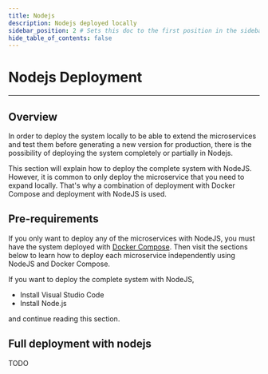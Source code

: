 ```yaml
---
title: Nodejs
description: Nodejs deployed locally
sidebar_position: 2 # Sets this doc to the first position in the sidebar
hide_table_of_contents: false
---
```


# Nodejs Deployment

---

## Overview

In order to deploy the system locally to be able to extend the microservices and test them before generating a new version for production, there is the possibility of deploying the system completely or partially in Nodejs.

This section will explain how to deploy the complete system with NodeJS. However, it is common to only deploy the microservice that you need to expand locally. That's why a combination of deployment with Docker Compose and deployment with NodeJS is used.

## Pre-requirements

If you only want to deploy any of the microservices with NodeJS, you must have the system deployed with [Docker Compose](/development/setup-development-environment/docker-compose). Then visit the sections below to learn how to deploy each microservice independently using NodeJS and Docker Compose.

If you want to deploy the complete system with NodeJS,

- Install Visual Studio Code
- Install Node.js

and continue reading this section.

## Full deployment with nodejs

TODO
